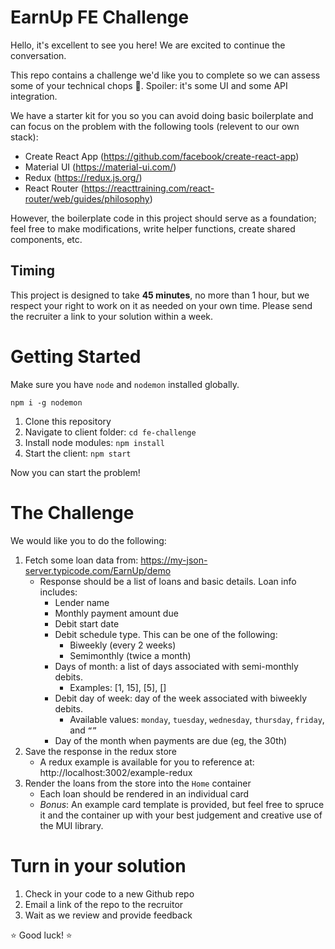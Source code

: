 # EarnUp FE Challenge

Hello, it's excellent to see you here! We are excited to continue the conversation.

This repo contains a challenge we'd like you to complete so we can assess some of your technical chops 💪. Spoiler: it's some UI and some API integration.

We have a starter kit for you so you can avoid doing basic boilerplate and can focus on the problem with the following tools (relevent to our own stack):

- Create React App (https://github.com/facebook/create-react-app)
- Material UI (https://material-ui.com/)
- Redux (https://redux.js.org/)
- React Router (https://reacttraining.com/react-router/web/guides/philosophy)

However, the boilerplate code in this project should serve as a foundation; feel free to make modifications, write helper functions, create shared components, etc.

## Timing

This project is designed to take **45 minutes**, no more than 1 hour, but we respect your right to work on it as needed on your own time. Please send the recruiter a link to your solution within a week.

# Getting Started

Make sure you have `node` and `nodemon` installed globally.

```
npm i -g nodemon
```

1. Clone this repository
1. Navigate to client folder: `cd fe-challenge`
1. Install node modules: `npm install`
1. Start the client: `npm start`

Now you can start the problem!

# The Challenge

We would like you to do the following:

1. Fetch some loan data from: https://my-json-server.typicode.com/EarnUp/demo
    - Response should be a list of loans and basic details. Loan info includes:
      - Lender name
      - Monthly payment amount due
      - Debit start date
      - Debit schedule type. This can be one of the following:
        - Biweekly (every 2 weeks)
        - Semimonthly (twice a month)
      - Days of month: a list of days associated with semi-monthly debits.
        - Examples: [1, 15], [5], []
      - Debit day of week: day of the week associated with biweekly debits.
        - Available values: `monday`, `tuesday`, `wednesday`, `thursday`, `friday`, and `“”`
      - Day of the month when payments are due (eg, the 30th)
1. Save the response in the redux store
    - A redux example is available for you to reference at: http://localhost:3002/example-redux
1. Render the loans from the store into the `Home` container
    - Each loan should be rendered in an individual card
    - *Bonus*: An example card template is provided, but feel free to spruce it and the container up with your best judgement and creative use of the MUI library.

# Turn in your solution

1. Check in your code to a new Github repo
1. Email a link of the repo to the recruitor
1. Wait as we review and provide feedback

⭐ Good luck! ⭐